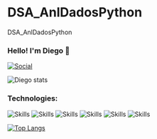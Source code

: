 # DSA_AnlDadosPython
DSA_AnlDadosPython

### Hello! I'm Diego 👋

[![Social](https://img.shields.io/badge/LinkedIn-0077B5?style=for-the-badge&logo=linkedin&logoColor=white)](https://www.linkedin.com/in/diego-rmartins/)

![Diego stats](https://github-readme-stats.vercel.app/api?username=Diegormartins84&show_icons=true&theme=radical)

### Technologies:

![Skills](https://img.shields.io/badge/Python-3776AB?style=for-the-badge&logo=python&logoColor=white)
![Skills](https://img.shields.io/badge/Microsoft_SQL_Server-CC2927?style=for-the-badge&logo=microsoft-sql-server&logoColor=white)
![Skills](https://img.shields.io/badge/Microsoft_Excel-217346?style=for-the-badge&logo=microsoft-excel&logoColor=white)
![Skills](https://img.shields.io/badge/Microsoft_PowerPoint-B7472A?style=for-the-badge&logo=microsoft-powerpoint&logoColor=white)
![Skills](https://img.shields.io/badge/Microsoft_Office-D83B01?style=for-the-badge&logo=microsoft-office&logoColor=white)
![Skills](https://img.shields.io/badge/Microsoft_Word-2B579A?style=for-the-badge&logo=microsoft-word&logoColor=white)

[![Top Langs](https://github-readme-stats.vercel.app/api/top-langs/?username=Diegormartins84)](https://github.com/anuraghazra/github-readme-stats)

<!--
**Diegormartins84/Diegormartins84** is a ✨ _special_ ✨ repository because its `README.md` (this file) appears on your GitHub profile.

Here are some ideas to get you started:

- 🔭 I’m currently working on ...
- 🌱 I’m currently learning Python...
- 👯 I’m looking to collaborate on ...
- 🤔 I’m looking for help with ...
- 💬 Ask me about ...
- 📫 How to reach me: ...
- 😄 Pronouns: ...
- ⚡ Fun fact: ...
-->
